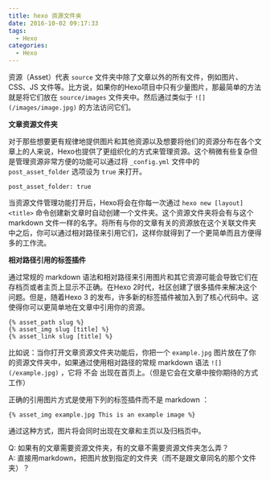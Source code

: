 ```yaml
---
title: hexo 资源文件夹
date: 2016-10-02 09:17:33
tags:
  - Hexo
categories:
  - Hexo
---
```


资源（Asset）代表 `source` 文件夹中除了文章以外的所有文件，例如图片、CSS、JS 文件等。比方说，如果你的Hexo项目中只有少量图片，那最简单的方法就是将它们放在 `source/images` 文件夹中。然后通过类似于 `![](/images/image.jpg)` 的方法访问它们。

<!--more-->

**文章资源文件夹**

对于那些想要更有规律地提供图片和其他资源以及想要将他们的资源分布在各个文章上的人来说，Hexo也提供了更组织化的方式来管理资源。这个稍微有些复杂但是管理资源非常方便的功能可以通过将 `_config.yml` 文件中的 `post_asset_folder` 选项设为 `true` 来打开。
```
post_asset_folder: true
```
当资源文件管理功能打开后，Hexo将会在你每一次通过 `hexo new [layout] <title>` 命令创建新文章时自动创建一个文件夹。这个资源文件夹将会有与这个 markdown 文件一样的名字。将所有与你的文章有关的资源放在这个关联文件夹中之后，你可以通过相对路径来引用它们，这样你就得到了一个更简单而且方便得多的工作流。

**相对路径引用的标签插件**

通过常规的 markdown 语法和相对路径来引用图片和其它资源可能会导致它们在存档页或者主页上显示不正确。在Hexo 2时代，社区创建了很多插件来解决这个问题。但是，随着Hexo 3 的发布，许多新的标签插件被加入到了核心代码中。这使得你可以更简单地在文章中引用你的资源。
```
{% asset_path slug %}
{% asset_img slug [title] %}
{% asset_link slug [title] %}
```
比如说：当你打开文章资源文件夹功能后，你把一个 `example.jpg` 图片放在了你的资源文件夹中，如果通过使用相对路径的常规 markdown 语法 `![](/example.jpg)` ，它将 不会 出现在首页上。（但是它会在文章中按你期待的方式工作）

正确的引用图片方式是使用下列的标签插件而不是 markdown ：
```
{% asset_img example.jpg This is an example image %}
```
通过这种方式，图片将会同时出现在文章和主页以及归档页中。


Q: 如果有的文章需要资源文件夹，有的文章不需要资源文件夹怎么弄？  
A: 直接用markdown，把图片放到指定的文件夹（而不是跟文章同名的那个文件夹）？
